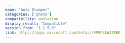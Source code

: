 ```yaml
---
name: "Auto Stamper"
categories: ['photo']
compatibility: emulation
display_result: "Compatible"
version_from: "1.1.5.0"
link: https://apps.microsoft.com/detail/9PKCBSWJZ8RK
---
```

